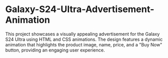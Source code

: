 # Galaxy-S24-Ultra-Advertisement-Animation
This project showcases a visually appealing advertisement for the Galaxy S24 Ultra using HTML and CSS animations. The design features a dynamic animation that highlights the product image, name, price, and a "Buy Now" button, providing an engaging user experience.
